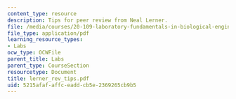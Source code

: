 ```yaml
---
content_type: resource
description: Tips for peer review from Neal Lerner.
file: /media/courses/20-109-laboratory-fundamentals-in-biological-engineering-fall-2007/5215afafaffceaddcb5e2369265cb9b5_lerner_rev_tips.pdf
file_type: application/pdf
learning_resource_types:
- Labs
ocw_type: OCWFile
parent_title: Labs
parent_type: CourseSection
resourcetype: Document
title: lerner_rev_tips.pdf
uid: 5215afaf-affc-eadd-cb5e-2369265cb9b5
---
```

